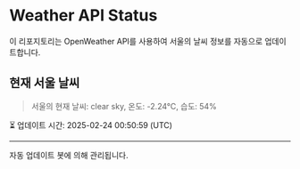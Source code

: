 
# Weather API Status

이 리포지토리는 OpenWeather API를 사용하여 서울의 날씨 정보를 자동으로 업데이트합니다.

## 현재 서울 날씨
> 서울의 현재 날씨: clear sky, 온도: -2.24°C, 습도: 54%

⏳ 업데이트 시간: 2025-02-24 00:50:59 (UTC)

---
자동 업데이트 봇에 의해 관리됩니다.
